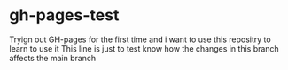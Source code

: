 # gh-pages-test
Tryign out GH-pages for the first time and i want to use this repositry to learn to use it
This line is just to test know how the changes in this branch affects the main branch
